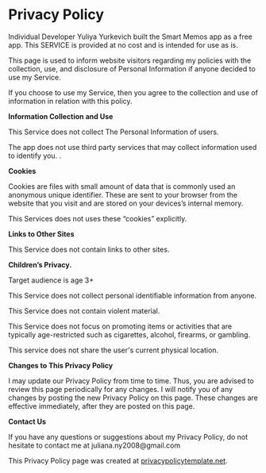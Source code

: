 
<h1>Privacy Policy</h1>
<p>Individual Developer Yuliya Yurkevich built the Smart Memos app as a free app. This SERVICE is provided at no cost and is intended for use as is.</p>
<p>This page is used to inform website visitors regarding my policies with the collection, use, and
    disclosure of Personal Information if anyone decided to use my Service.</p>
<p>If you choose to use my Service, then you agree to the collection and use of information in
    relation with this policy.</p>
	

<p><strong>Information Collection and Use</strong></p>
<p>This Service does not collect The Personal Information of users. </p>
<p>The app does not use third party services that may collect information used to identify you. .

<p><strong>Cookies</strong></p>
<p>Cookies are files with small amount of data that is commonly used an anonymous unique identifier.
    These are sent to your browser from the website that you visit and are stored on your devices’s
    internal memory.</p>
<p>This Services does not uses these “cookies” explicitly.</p>

<p><strong>Links to Other Sites</strong></p>
<p>This Service does not contain links to other sites. </p>

<p><strong>Children’s Privacy. </strong></p>
<p> Target audience is age 3+ </p>
<p> This Service does not collect personal
    identifiable information from anyone.</p>
<p> This Service does not contain violent material.</p> 
<p> This Service does not focus on promoting items or activities that are typically age-restricted such as cigarettes, alcohol, firearms, or gambling. </p>
<p> This service does not share the user's current physical location. </p>

<p><strong>Changes to This Privacy Policy</strong></p>
<p>I may update our Privacy Policy from time to time. Thus, you are advised to review this page
    periodically for any changes. I will notify you of any changes by posting the new Privacy Policy
    on this page. These changes are effective immediately, after they are posted on this page.</p>

<p><strong>Contact Us</strong></p>
<p>If you have any questions or suggestions about my Privacy Policy, do not hesitate to contact
   me at juliana.ny2008@gmail.com</p>
<p>This Privacy Policy page was created at <a href="https://privacypolicytemplate.net"
                                              target="_blank">privacypolicytemplate.net</a>.</p>
</body>
</html>
